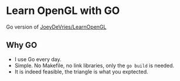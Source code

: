 # Learn OpenGL with GO

Go version of [JoeyDeVries/LearnOpenGL](https://github.com/JoeyDeVries/LearnOpenGL)

## Why GO

* I use Go every day.
* Simple. No Makefile, no link libraries, only the `go build` is needed.
* It is indeed feasible, the triangle is what you exptected.
